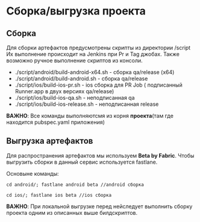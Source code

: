 # Сборка/выгрузка проекта

## Сборка

Для сборки артефактов предусмотрены скрипты из директории /script
Их выполнение происходит на Jenkins при Pr и Tag джобах.
Также возможно ручное выполнение скриптов из консоли.

- ./script/android/build-android-x64.sh - сборка qa/release (x64)
- ./script/android/build-android.sh - сборка qa/release
- ./script/ios/build-ios-pr.sh - ios сборка для PR Job ( подписанный Runner.app в двух версиях qa/release)
- ./script/ios/build-ios-qa.sh - неподписанная qa
- ./script/ios/build-ios-release.sh - неподписанная release

**ВАЖНО**: Все команды выполняютсмя из корня **проекта**(там где находится pubspec.yaml приложения)

## Выгрузка артефактов 

Для распространения артефактов мы используем **Beta by Fabric**.
Чтобы выгрузить сборки в данный сервис используется fastlane.

Основыне команды:

```
cd android/; fastlane android beta //android сборка

cd ios/; fastlane ios beta //ios сборка
```

**ВАЖНО**: При локальной выгрузке перед нейследует выполнить сборку проекта одним из описанных 
выше билдскриптов. 
